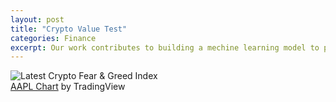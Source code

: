 ```yaml
---
layout: post
title: "Crypto Value Test"
categories: Finance
excerpt: Our work contributes to building a mechine learning model to predict a health score for an individual, for this study we used health data to determine the like hood if someone can have diabetes in near future or not.我们通过搜集个人基本信息，运动饮食等行为数据，使用机器学习模型构建个人身体状况评分模型，得到相关疾病的发生概率。
---
```

<!-- AICoin Widget Begin -->
<script type="text/javascript"
    src="https://widget.aicoin.net.cn/chart/js/aicoin.js"
></script>
<script type="text/javascript">
new AICoin.markets({
    "symbols": [
        "bitfinexbtcusd",
        "bitfinexethusd"
    ],
    "columns": [
        "degree",
        "vol"
    ],
    "style": "tr%7Bheight%3A34px%3B%7D",
    "container": "markets_container",
    "lang": "zh"
})
</script>
<!-- AICoin Widget End -->
<img src="https://alternative.me/crypto/fear-and-greed-index.png" alt="Latest Crypto Fear & Greed Index" />
<!-- TradingView Widget BEGIN -->
<div class="tradingview-widget-container">
  <div id="tradingview_9a8ed"></div>
  <div class="tradingview-widget-copyright"><a href="https://www.tradingview.com/symbols/NASDAQ-AAPL/" rel="noopener" target="_blank"><span class="blue-text">AAPL Chart</span></a> by TradingView</div>
  <script type="text/javascript" src="https://s3.tradingview.com/tv.js"></script>
  <script type="text/javascript">
  new TradingView.widget(
  {
  "width": 980,
  "height": 610,
  "symbol": "NASDAQ:AAPL",
  "interval": "D",
  "timezone": "Etc/UTC",
  "theme": "Dark",
  "style": "1",
  "locale": "en",
  "toolbar_bg": "#f1f3f6",
  "enable_publishing": false,
  "allow_symbol_change": true,
  "container_id": "tradingview_9a8ed"
}
  );
  </script>
</div>
<!-- TradingView Widget END -->
